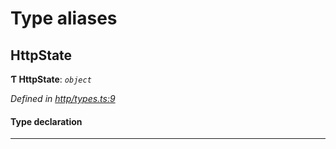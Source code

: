 

# Type aliases

<a id="httpstate"></a>

##  HttpState

**Ƭ HttpState**: *`object`*

*Defined in [http/types.ts:9](https://github.com/polkadot-js/api/blob/15b22da/packages/rpc-provider/src/http/types.ts#L9)*

#### Type declaration

___

